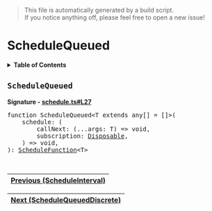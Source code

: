 > This file is automatically generated by a build script.<br>If you notice anything off, please feel free to open a new issue!

# ScheduleQueued

<details><summary><b>Table of Contents</b></summary>

1. [<code>ScheduleQueued</code>](#ScheduleQueued)</details>

## <a name="ScheduleQueued"></a><code>ScheduleQueued</code>

<b>Signature - [schedule.ts#L27](..\/..\/packages\/core\/src\/schedule.ts#L27)</b>

<pre>function ScheduleQueued&lt;T extends any[] = []&gt;(<br>    schedule: (<br>        callNext: (...args: T) =&gt; void,<br>        subscription: <a href="../01-api-disposable/00-Disposable.md#Disposable-Interface">Disposable</a>,<br>    ) =&gt; void,<br>): <a href="00-ScheduleFunction.md#ScheduleFunction">ScheduleFunction</a>&lt;T&gt;</pre><br>

| [Previous \(ScheduleInterval\)](02-ScheduleInterval.md#readme) |
| --- |

<div align="right">

| [Next \(ScheduleQueuedDiscrete\)](04-ScheduleQueuedDiscrete.md#readme) |
| --- |
</div>

